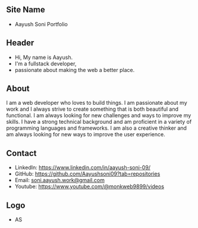 ## Site Name
- Aayush Soni Portfolio

## Header
- Hi, My name is Aayush. 
- I'm a fullstack developer,
- passionate about making the web a better place.

## About
I am a web developer who loves to build things. I am passionate about my work and I always strive to create something that is both beautiful and functional. I am always looking for new challenges and ways to improve my skills. I have a strong technical background and am proficient in a variety of programming languages and frameworks. I am also a creative thinker and am always looking for new ways to improve the user experience.

## Contact

- LinkedIn: https://www.linkedin.com/in/aayush-soni-09/
- GitHub: https://github.com/Aayushsoni09?tab=repositories
- Email: soni.aayush.work@gmail.com
- Youtube: https://www.youtube.com/@monkweb9899/videos

## Logo
- AS